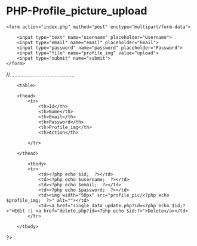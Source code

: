 # PHP-Profile_picture_upload


<?php

    if(isset($_REQUEST['submit'])){

        $uname = $_REQUEST['username'];
        $email = $_REQUEST['email'];
        $pass = $_REQUEST['password'];
//Pict
        $profile_img = $_FILES['profile_img'];
        $img_name = $profile_img['name'];
        $img_tmp_name = $profile_img['tmp_name'];

        

        if(!empty($img_name)){

            $loc = "profile_pic/";
            if(move_uploaded_file($img_tmp_name,$loc.$img_name)){
                header("location: database_view.php");
            }


        }

        $con = mysqli_connect('localhost','root','','student');
        $query = "INSERT INTO std_info (username,email,password,profile_img) VALUES ('$uname','$email','$pass','$img_name')";

        $result = mysqli_query($con,$query);

    }
   


?>



<head>
    <link rel="stylesheet" href="style.css">
</head>
<body>
    
    <form action="index.php" method="post" enctype="multipart/form-data">
        
        <input type="text" name="username" placeholder="Username">
        <input type="email" name="email" placeholder="Email">
        <input type="password" name="password" placeholder="Password">
        <input type="file" name="profile_img" value="upload">
        <input type="submit" name="submit">
    </form>


</body>
</html>




//...........................................


<head>
    <link rel="stylesheet" href="style.css">
</head>
<body>



<?php

        $con = mysqli_connect('localhost','root','','student');
        $query = "SELECT * FROM std_info ";

        $result = mysqli_query($con,$query);


        ?>

        <table>

        <thead>
            <tr>
                <th>Id</th>
                <th>Name</th>
                <th>Email</th>
                <th>Password</th>
                <th>Profile_img</th>
                <th>Action</th>
                
            </tr>
            
        </thead>
<?php
        while($row = mysqli_fetch_assoc($result)){

            $id = $row['id'];
            $username = $row['username'];
            $email = $row['email'];
            $password = $row['password'];
            $profile_img = $row['profile_img'];

?>
            <tbody>
            <tr>
                <td><?php echo $id;  ?></td>
                <td><?php echo $username;  ?></td>
                <td><?php echo $email;  ?></td>
                <td><?php echo $password;  ?></td>
                <td><img width="50px" src="profile_pic/<?php echo $profile_img;  ?>" alt=""></td>
                <td><a href="single_data_update.php?id=<?php echo $id;?>">Edit || <a href="delete.php?id=<?php echo $id;?>">Delete</a></td>
            </tr>
            
        </tbody>
<?php
    }
?>
 </table>
<?php
   


?>

    


</body>


